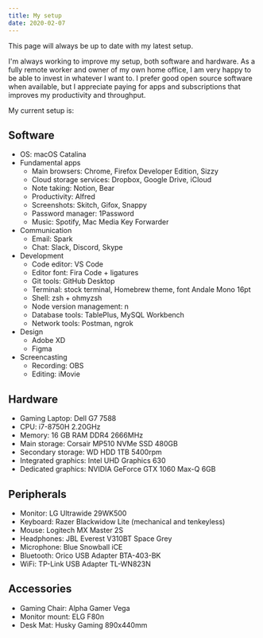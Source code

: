 ```yaml
---
title: My setup
date: 2020-02-07
---
```


This page will always be up to date with my latest setup.

I'm always working to improve my setup, both software and hardware. As a fully remote worker and owner of my own home office, I am very happy to be able to invest in whatever I want to. I prefer good open source software when available, but I appreciate paying for apps and subscriptions that improves my productivity and throughput.

My current setup is:

## Software

- OS: macOS Catalina
- Fundamental apps
  - Main browsers: Chrome, Firefox Developer Edition, Sizzy
  - Cloud storage services: Dropbox, Google Drive, iCloud
  - Note taking: Notion, Bear
  - Productivity: Alfred
  - Screenshots: Skitch, Gifox, Snappy
  - Password manager: 1Password
  - Music: Spotify, Mac Media Key Forwarder
- Communication
  - Email: Spark
  - Chat: Slack, Discord, Skype
- Development
  - Code editor: VS Code
  - Editor font: Fira Code + ligatures
  - Git tools: GitHub Desktop
  - Terminal: stock terminal, Homebrew theme, font Andale Mono 16pt
  - Shell: zsh + ohmyzsh
  - Node version management: n
  - Database tools: TablePlus, MySQL Workbench
  - Network tools: Postman, ngrok
- Design
  - Adobe XD
  - Figma
- Screencasting
  - Recording: OBS
  - Editing: iMovie

## Hardware

- Gaming Laptop: Dell G7 7588
- CPU: i7-8750H 2.20GHz
- Memory: 16 GB RAM DDR4 2666MHz
- Main storage: Corsair MP510 NVMe SSD 480GB
- Secondary storage: WD HDD 1TB 5400rpm
- Integrated graphics: Intel UHD Graphics 630
- Dedicated graphics: NVIDIA GeForce GTX 1060 Max-Q 6GB

## Peripherals

- Monitor: LG Ultrawide 29WK500
- Keyboard: Razer Blackwidow Lite (mechanical and tenkeyless)
- Mouse: Logitech MX Master 2S
- Headphones: JBL Everest V310BT Space Grey
- Microphone: Blue Snowball iCE
- Bluetooth: Orico USB Adapter BTA-403-BK
- WiFi: TP-Link USB Adapter TL-WN823N

## Accessories

- Gaming Chair: Alpha Gamer Vega
- Monitor mount: ELG F80n
- Desk Mat: Husky Gaming 890x440mm
